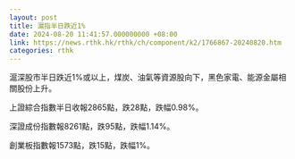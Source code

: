 ```yaml
---
layout: post
title: 滬指半日跌近1%
date: 2024-08-20 11:41:57.000000000 +08:00
link: https://news.rthk.hk/rthk/ch/component/k2/1766867-20240820.htm
categories: rthk
---
```


滬深股市半日跌近1%或以上，煤炭、油氣等資源股向下，黑色家電、能源金屬相關股份上升。

上證綜合指數半日收報2865點，跌28點，跌幅0.98%。

深證成份指數報8261點，跌95點，跌幅1.14%。

創業板指數報1573點，跌15點，跌幅1%。

